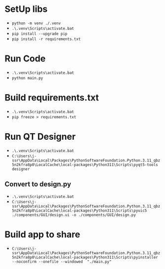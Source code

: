 # SetUp libs
- ```python -m venv ./.venv```
- ```.\.venv\Scripts\activate.bat```
- ```pip install --upgrade pip```
- ```pip install -r requirements.txt```

# Run Code
- ```.\.venv\Scripts\activate.bat```
- ```python main.py```

# Build requirements.txt
- ```.\.venv\Scripts\activate.bat```
- ```pip freeze > requirements.txt```

# Run QT Designer
- ```.\.venv\Scripts\activate.bat```
- ```C:\Users\j-ssr\AppData\Local\Packages\PythonSoftwareFoundation.Python.3.11_qbz5n2kfra8p0\LocalCache\local-packages\Python311\Scripts\pyqt5-tools designer```
## Convert to design.py
- ```.\.venv\Scripts\activate.bat```
- ```C:\Users\j-ssr\AppData\Local\Packages\PythonSoftwareFoundation.Python.3.11_qbz5n2kfra8p0\LocalCache\local-packages\Python311\Scripts\pyuic5 ./components/GUI/design.ui -o ./components/GUI/design.py```

# Build app to share
- ```C:\Users\j-ssr\AppData\Local\Packages\PythonSoftwareFoundation.Python.3.11_qbz5n2kfra8p0\LocalCache\local-packages\Python311\Scripts\pyinstaller --noconfirm --onefile --windowed  "./main.py"```